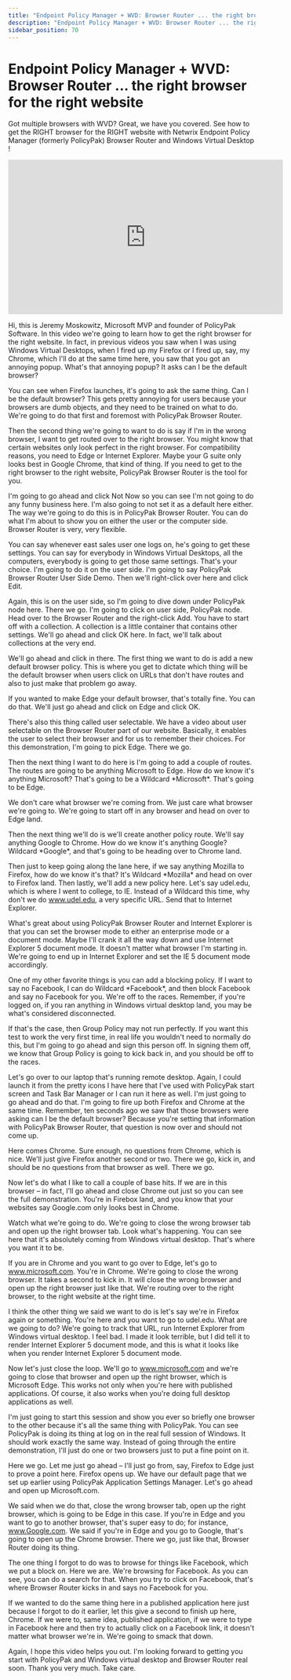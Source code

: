 ```yaml
---
title: "Endpoint Policy Manager + WVD: Browser Router ... the right browser for the right website"
description: "Endpoint Policy Manager + WVD: Browser Router ... the right browser for the right website"
sidebar_position: 70
---
```


# Endpoint Policy Manager + WVD: Browser Router ... the right browser for the right website

Got multiple browsers with WVD? Great, we have you covered. See how to get the RIGHT browser for the
RIGHT website with Netwrix Endpoint Policy Manager (formerly PolicyPak) Browser Router and Windows
Virtual Desktop !

<iframe width="560" height="315" src="https://www.youtube.com/embed/NpVvCj8TJA8" title="Endpoint Policy Manager + WVD: Browser Router ... the right browser for the right website" frameborder="0" allow="accelerometer; autoplay; clipboard-write; encrypted-media; gyroscope; picture-in-picture; web-share" referrerpolicy="strict-origin-when-cross-origin" allowfullscreen="1"></iframe>

Hi, this is Jeremy Moskowitz, Microsoft MVP and founder of PolicyPak Software. In this video we're
going to learn how to get the right browser for the right website. In fact, in previous videos you
saw when I was using Windows Virtual Desktops, when I fired up my Firefox or I fired up, say, my
Chrome, which I'll do at the same time here, you saw that you got an annoying popup. What's that
annoying popup? It asks can I be the default browser?

You can see when Firefox launches, it's going to ask the same thing. Can I be the default browser?
This gets pretty annoying for users because your browsers are dumb objects, and they need to be
trained on what to do. We're going to do that first and foremost with PolicyPak Browser Router.

Then the second thing we're going to want to do is say if I'm in the wrong browser, I want to get
routed over to the right browser. You might know that certain websites only look perfect in the
right browser. For compatibility reasons, you need to Edge or Internet Explorer. Maybe your G suite
only looks best in Google Chrome, that kind of thing. If you need to get to the right browser to the
right website, PolicyPak Browser Router is the tool for you.

I'm going to go ahead and click Not Now so you can see I'm not going to do any funny business here.
I'm also going to not set it as a default here either. The way we're going to do this is in
PolicyPak Browser Router. You can do what I'm about to show you on either the user or the computer
side. Browser Router is very, very flexible.

You can say whenever east sales user one logs on, he's going to get these settings. You can say for
everybody in Windows Virtual Desktops, all the computers, everybody is going to get those same
settings. That's your choice. I'm going to do it on the user side. I'm going to say PolicyPak
Browser Router User Side Demo. Then we'll right-click over here and click Edit.

Again, this is on the user side, so I'm going to dive down under PolicyPak node here. There we go.
I'm going to click on user side, PolicyPak node. Head over to the Browser Router and the right-click
Add. You have to start off with a collection. A collection is a little container that contains other
settings. We'll go ahead and click OK here. In fact, we'll talk about collections at the very end.

We'll go ahead and click in there. The first thing we want to do is add a new default browser
policy. This is where you get to dictate which thing will be the default browser when users click on
URLs that don't have routes and also to just make that problem go away.

If you wanted to make Edge your default browser, that's totally fine. You can do that. We'll just go
ahead and click on Edge and click OK.

There's also this thing called user selectable. We have a video about user selectable on the Browser
Router part of our website. Basically, it enables the user to select their browser and for us to
remember their choices. For this demonstration, I'm going to pick Edge. There we go.

Then the next thing I want to do here is I'm going to add a couple of routes. The routes are going
to be anything Microsoft to Edge. How do we know it's anything Microsoft? That's going to be a
Wildcard \*Microsoft\*. That's going to be Edge.

We don't care what browser we're coming from. We just care what browser we're going to. We're going
to start off in any browser and head on over to Edge land.

Then the next thing we'll do is we'll create another policy route. We'll say anything Google to
Chrome. How do we know it's anything Google? Wildcard \*Google\*, and that's going to be heading
over to Chrome land.

Then just to keep going along the lane here, if we say anything Mozilla to Firefox, how do we know
it's that? It's Wildcard \*Mozilla\* and head on over to Firefox land. Then lastly, we'll add a new
policy here. Let's say udel.edu, which is where I went to college, to IE. Instead of a Wildcard this
time, why don't we do www.udel.edu, a very specific URL. Send that to Internet Explorer.

What's great about using PolicyPak Browser Router and Internet Explorer is that you can set the
browser mode to either an enterprise mode or a document mode. Maybe I'll crank it all the way down
and use Internet Explorer 5 document mode. It doesn't matter what browser I'm starting in. We're
going to end up in Internet Explorer and set the IE 5 document mode accordingly.

One of my other favorite things is you can add a blocking policy. If I want to say no Facebook, I
can do Wildcard \*Facebook\*, and then block Facebook and say no Facebook for you. We're off to the
races. Remember, if you're logged on, if you ran anything in Windows virtual desktop land, you may
be what's considered disconnected.

If that's the case, then Group Policy may not run perfectly. If you want this test to work the very
first time, in real life you wouldn't need to normally do this, but I'm going to go ahead and sign
this person off. In signing them off, we know that Group Policy is going to kick back in, and you
should be off to the races.

Let's go over to our laptop that's running remote desktop. Again, I could launch it from the pretty
icons I have here that I've used with PolicyPak start screen and Task Bar Manager or I can run it
here as well. I'm just going to go ahead and do that. I'm going to fire up both Firefox and Chrome
at the same time. Remember, ten seconds ago we saw that those browsers were asking can I be the
default browser? Because you're setting that information with PolicyPak Browser Router, that
question is now over and should not come up.

Here comes Chrome. Sure enough, no questions from Chrome, which is nice. We'll just give Firefox
another second or two. There we go, kick in, and should be no questions from that browser as well.
There we go.

Now let's do what I like to call a couple of base hits. If we are in this browser – in fact, I'll go
ahead and close Chrome out just so you can see the full demonstration. You're in Firebox land, and
you know that your websites say Google.com only looks best in Chrome.

Watch what we're going to do. We're going to close the wrong browser tab and open up the right
browser tab. Look what's happening. You can see here that it's absolutely coming from Windows
virtual desktop. That's where you want it to be.

If you are in Chrome and you want to go over to Edge, let's go to www.microsoft.com. You're in
Chrome. We're going to close the wrong browser. It takes a second to kick in. It will close the
wrong browser and open up the right browser just like that. We're routing over to the right browser,
to the right website at the right time.

I think the other thing we said we want to do is let's say we're in Firefox again or something.
You're here and you want to go to udel.edu. What are we going to do? We're going to track that URL,
run Internet Explorer from Windows virtual desktop. I feel bad. I made it look terrible, but I did
tell it to render Internet Explorer 5 document mode, and this is what it looks like when you render
Internet Explorer 5 document mode.

Now let's just close the loop. We'll go to www.microsoft.com and we're going to close that browser
and open up the right browser, which is Microsoft Edge. This works not only when you're here with
published applications. Of course, it also works when you're doing full desktop applications as
well.

I'm just going to start this session and show you ever so briefly one browser to the other because
it's all the same thing with PolicyPak. You can see PolicyPak is doing its thing at log on in the
real full session of Windows. It should work exactly the same way. Instead of going through the
entire demonstration, I'll just do one or two browsers just to put a fine point on it.

Here we go. Let me just go ahead – I'll just go from, say, Firefox to Edge just to prove a point
here. Firefox opens up. We have our default page that we set up earlier using PolicyPak Application
Settings Manager. Let's go ahead and open up Microsoft.com.

We said when we do that, close the wrong browser tab, open up the right browser, which is going to
be Edge in this case. If you're in Edge and you want to go to another browser, that's super easy to
do; for instance, www.Google.com. We said if you're in Edge and you go to Google, that's going to
open up the Chrome browser. There we go, just like that, Browser Router doing its thing.

The one thing I forgot to do was to browse for things like Facebook, which we put a block on. Here
we are. We're browsing for Facebook. As you can see, you can do a search for that. When you try to
click on Facebook, that's where Browser Router kicks in and says no Facebook for you.

If we wanted to do the same thing here in a published application here just because I forgot to do
it earlier, let this give a second to finish up here, Chrome. If we were to, same idea, published
application, if we were to type in Facebook here and then try to actually click on a Facebook link,
it doesn't matter what browser we're in. We're going to smack that down.

Again, I hope this video helps you out. I'm looking forward to getting you start with PolicyPak and
Windows virtual desktop and Browser Router real soon. Thank you very much. Take care.
